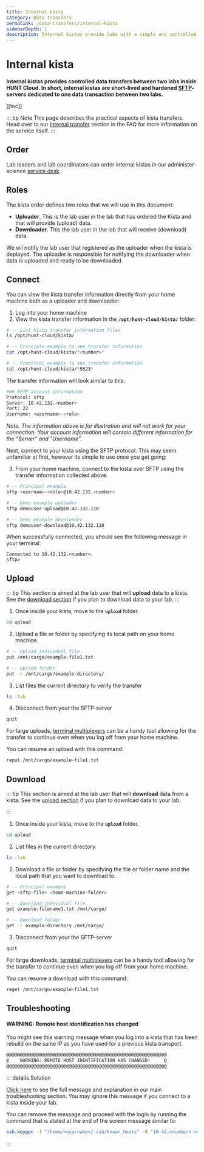 ```yaml
---
title: Internal kista
category: Data transfers
permalink: /data-transfers/internal-kista
sidebarDepth: 1
description: Internal kistas provide labs with a simple and controlled way to transfer data between two labs inside HUNT Cloud.
---
```


# Internal kista

**Internal kistas provides controlled data transfers between two labs inside HUNT Cloud. In short, internal kistas are short-lived and hardened [SFTP](https://en.wikipedia.org/wiki/SSH_File_Transfer_Protocol)-servers dedicated to one data transaction between two labs.**

[[toc]]

::: tip Note
This page describes the practical aspects of kista transfers. Head over to our [internal transfer](/do-science/faq/internal-transfer/) section in the FAQ for more information on the service itself.
:::



## Order

Lab leaders and lab coordinators can order internal kistas in our administer-science [service desk](/administer-science/service-desk/lab-orders/#internal-kista). 

## Roles 

The kista order defines two roles that we will use in this document:

- **Uploader**. This is the lab user in the lab that has ordered the Kista and that will provide (upload) data.
- **Downloader**. This the lab user in the lab that will receive (download) data.

We wil notify the lab user that registered as the uploader when the kista is deployed. The uploader is responsible for notifying the downloader when data is uploaded and ready to be downloaded.

## Connect

You can view the kista transfer information directly from your home machine both as a uploader and downloader:

1. Log into your home machine
2. View the kista transfer information in the **`/opt/hunt-cloud/kista/`** folder:

```bash
# -- List kista transfer information files
ls /opt/hunt-cloud/kista/

# -- Principle example to see transfer information
cat /opt/hunt-cloud/kista/*<number>*

# -- Practical example to see transfer information
cat /opt/hunt-cloud/kista/*5623*
```

The transfer information will look similar to this:

```bash
### SFTP account information
Protocol: sftp
Server: 10.42.132.<number>
Port: 22
Username: <username>-<role>
```

*Note. The information above is for illustration and will not work for your connection. Your account information will contain different information for the "Server" and "Username".*

Next, connect to your kista using the SFTP protocol. This may seem unfamiliar at first, however its simple to use once you get going:

3. From your home machine, connect to the kista over SFTP using the transfer information collected above.

```bash
# -- Principal example
sftp <usernam>-<role>@10.42.132.<number>

# -- Demo example uploader
sftp demouser-upload@10.42.132.118

# -- Demo example downloader
sftp demouser-download@10.42.132.118
```

When successfully connected, you should see the following message in your terminal:

```
Connected to 10.42.132.<number>.
sftp>
```

## Upload

::: tip
This section is aimed at the lab user that will **upload** data to a kista. See the [download section](#download) if you plan to download data to your lab.
:::

1. Once inside your kista, move to the **`upload`** folder.

```bash
cd upload
```

2. Upload a file or folder by specifying its local path on your home machine.

```bash
# -- Upload individual file
put /mnt/cargo/example-file1.txt

# -- Upload folder
put -r /mnt/cargo/example-directory/
```

3. List files the current directory to verify the transfer

```bash
ls -lah
```

4. Disconnect from your the SFTP-server

```bash
quit
```

For large uploads, [terminal multiplexers](/do-science/tools/technical/terminal-multiplexers/#gnu-screen) can be a handy tool allowing for the transfer to continue even when you log off from your home machine.

You can resume an upload with this command:

```bash
reput /mnt/cargo/example-file1.txt
```



## Download

::: tip
This section is aimed at the lab user that will **download** data from a kista. See the [upload section](#upload) if you plan to download data to your lab.

:::

1. Once inside your kista, move to the **`upload`** folder.

```bash
cd upload
```

2. List files in the current directory.

```bash
ls -lah
```

2. Download a file or folder by specifying the file or folder name and the local path that you want to download to.

```bash
# -- Principal example
get <sftp-file> <home-machine-folder>

# -- Download individual file
get example-filename1.txt /mnt/cargo/

# -- Download folder
get -r example-directory /mnt/cargo/
```

3. Disconnect from your the SFTP-server

```bash
quit
```

For large downloads, [terminal multiplexers](/do-science/tools/technical/terminal-multiplexers/#gnu-screen) can be a handy tool allowing for the transfer to continue even when you log off from your home machine.

You can resume a download with this command:

```bash
reget /mnt/cargo/example-file1.txt
```

## Troubleshooting

#### WARNING: Remote host identification has changed

You might see this warning message when you log into a kista that has been rebuild on the same IP as you have used for a previous kista transport.

```bash
@@@@@@@@@@@@@@@@@@@@@@@@@@@@@@@@@@@@@@@@@@@@@@@@@@@@@@@@@@@
@    WARNING: REMOTE HOST IDENTIFICATION HAS CHANGED!     @
@@@@@@@@@@@@@@@@@@@@@@@@@@@@@@@@@@@@@@@@@@@@@@@@@@@@@@@@@@@
```

::: details Solution

[Click here](/do-science/troubleshooting/connection.html#warning-remote-host-identification-has-changed) to see the full message and explanation in our main troubleshooting section. You may ignore this message if you connect to a kista inside your lab. 



You can remove the message and proceed with the login by running the command that is stated at the end of the screen message similar to:

```bash
ssh-keygen -f "/home/<username>/.ssh/known_hosts" -R "10.42.<number>.<number>"
```
:::

